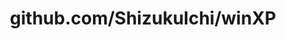 ---
layout: post
title: github.com/ShizukuIchi/winXP
categories: link
tags: [انگلیسی, گیت‌هاب, برنامه‌نویسی]
---